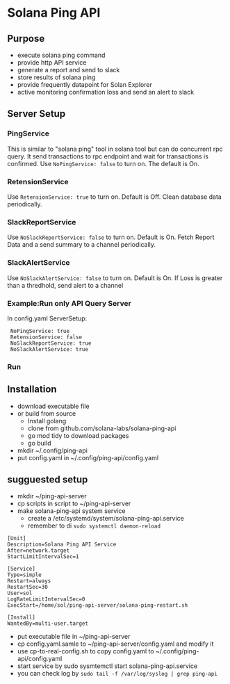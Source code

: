 # Solana Ping API 

## Purpose
- execute solana ping command
- provide http API service
- generate a report and send to slack
- store results of solana ping
- provide frequently datapoint for Solan Explorer
- active monitoring confirmation loss and send an alert to slack
## Server Setup
### PingService
This is similar to  "solana ping" tool in solana tool but can do concurrent rpc query.
It send transactions to rpc endpoint and wait for transactions is confirmed. 
Use `NoPingService: false` to turn on. The default is On. 

### RetensionService
Use `RetensionService: true` to turn on. Default is Off.
Clean database data periodically.

### SlackReportService
Use `NoSlackReportService: false` to turn on. Default is On.
Fetch Report Data and a send summary to a channel periodically.

### SlackAlertService
Use `NoSlackAlertService: false` to turn on. Default is On.
If Loss is greater than a thredhold, send alert to a channel

### Example:Run only API Query Server
In config.yaml ServerSetup: 
```
 NoPingService: true           
 RetensionService: false        
 NoSlackReportService: true
 NoSlackAlertService: true    
```
### Run

## Installation
- download executable file 
- or build from source
    - Install golang 
    - clone from github.com/solana-labs/solana-ping-api
    - go mod tidy to download packages
    - go build 
- mkdir ~/.config/ping-api
- put config.yaml in ~/.config/ping-api/config.yaml

## sugguested setup
- mkdir ~/ping-api-server
- cp scripts in script to ~/ping-api-server
- make solana-ping-api system service 
    - create a /etc/systemd/system/solana-ping-api.service
    - remember to di ```sudo systemctl daemon-reload```

```
[Unit]
Description=Solana Ping API Service
After=network.target
StartLimitIntervalSec=1

[Service]
Type=simple
Restart=always
RestartSec=30
User=sol
LogRateLimitIntervalSec=0
ExecStart=/home/sol/ping-api-server/solana-ping-restart.sh

[Install]
WantedBy=multi-user.target

```

- put executable file in ~/ping-api-server
- cp config.yaml.samle to ~/ping-api-server/config.yaml and modify it 
- use cp-to-real-config.sh to copy config.yaml to ~/.config/ping-api/config.yaml
- start service by sudo sysmtemctl start solana-ping-api.service
- you can check log by ```sudo tail -f /var/log/syslog | grep ping-api```
